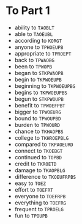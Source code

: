 # To Part 1

* ability to `TAOBLT`
* able to `TAOEUBL`
* according to `KORGT`
* anyone to `TPHOEUPB`
* appropriate to `TPROEPT`
* back to `TPWAOBG`
* been to `TPWOPB`
* began to `STKPWAOPB`
* begin to `TKPWOEUPB`
* beginning to `TKPWOEUPBG`
* begins to `TKPWOEUPBS`
* begun to `STKPWOUPB`
* benefit to `TPWOEFPBT`
* bigger to `TPWOEURG`
* bound to `TPWOUPBD`
* burden to `TPWOURD`
* chance to `TKHAOPBS`
* college to `TKHROEPBLG`
* compared to `TKPAOEURD`
* connect to `TKOEBGT`
* continued to `TOPBD`
* credit to `TKROETD`
* damage to `TKAOPBLG`
* difference to `TKOEUFRPBS`
* easy to `TOEZ`
* effort to `TOEFRT`
* everyone to `TOEFRPB`
* everything to `TOEFRG`
* frequent to `TPROELG`
* fun to `TPOUPB`
